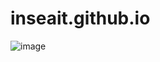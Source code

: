 # inseait.github.io
![image](https://user-images.githubusercontent.com/35115877/50533119-6c451500-0b1b-11e9-9915-9782b02f2d58.png)
